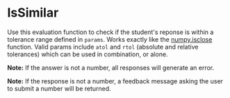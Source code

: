# IsSimilar 

Use this evaluation function to check if the student's reponse is within a tolerance range defined in `params`. Works exactly like the [numpy.isclose](https://numpy.org/doc/stable/reference/generated/numpy.isclose.html#numpy.isclose) function. Valid params include `atol` and `rtol` (absolute and relative tolerances) which can be used in combination, or alone.

**Note:** If the answer is not a number, all responses will generate an error.

**Note:** If the response is not a number, a feedback message asking the user to submit a number will be returned.